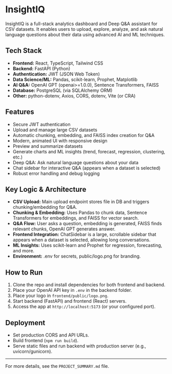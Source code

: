 # InsightIQ

InsightIQ is a full-stack analytics dashboard and Deep Q&A assistant for CSV datasets. It enables users to upload, explore, analyze, and ask natural language questions about their data using advanced AI and ML techniques.

## Tech Stack

- **Frontend:** React, TypeScript, Tailwind CSS
- **Backend:** FastAPI (Python)
- **Authentication:** JWT (JSON Web Token)
- **Data Science/ML:** Pandas, scikit-learn, Prophet, Matplotlib
- **AI Q&A:** OpenAI GPT (openai>=1.0.0), Sentence Transformers, FAISS
- **Database:** PostgreSQL (via SQLAlchemy ORM)
- **Other:** python-dotenv, Axios, CORS, dotenv, Vite (or CRA)

## Features

- Secure JWT authentication
- Upload and manage large CSV datasets
- Automatic chunking, embedding, and FAISS index creation for Q&A
- Modern, animated UI with responsive design
- Preview and summarize datasets
- Generate charts and ML insights (trend, forecast, regression, clustering, etc.)
- Deep Q&A: Ask natural language questions about your data
- Chat sidebar for interactive Q&A (appears when a dataset is selected)
- Robust error handling and debug logging

## Key Logic & Architecture

- **CSV Upload:** Main upload endpoint stores file in DB and triggers chunking/embedding for Q&A.
- **Chunking & Embedding:** Uses Pandas to chunk data, Sentence Transformers for embeddings, and FAISS for vector search.
- **Q&A Flow:** User asks a question, embedding is generated, FAISS finds relevant chunks, OpenAI GPT generates answer.
- **Frontend Integration:** ChatSidebar is a large, scrollable sidebar that appears when a dataset is selected, allowing long conversations.
- **ML Insights:** Uses scikit-learn and Prophet for regression, forecasting, and more.
- **Environment:** .env for secrets, public/logo.png for branding.

## How to Run

1. Clone the repo and install dependencies for both frontend and backend.
2. Place your OpenAI API key in `.env` in the backend folder.
3. Place your logo in `frontend/public/logo.png`.
4. Start backend (FastAPI) and frontend (React) servers.
5. Access the app at `http://localhost:5173` (or your configured port).

## Deployment
- Set production CORS and API URLs.
- Build frontend (`npm run build`).
- Serve static files and run backend with production server (e.g., uvicorn/gunicorn).

---

For more details, see the `PROJECT_SUMMARY.md` file.
